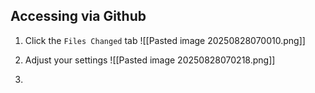 ## Accessing via Github
1. Click the `Files Changed` tab
![[Pasted image 20250828070010.png]]

2. Adjust your settings
![[Pasted image 20250828070218.png]]

3. 